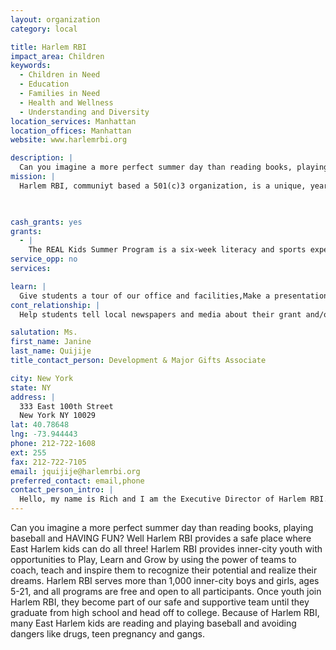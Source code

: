 ```yaml
---
layout: organization
category: local

title: Harlem RBI
impact_area: Children
keywords: 
  - Children in Need
  - Education
  - Families in Need
  - Health and Wellness
  - Understanding and Diversity
location_services: Manhattan
location_offices: Manhattan
website: www.harlemrbi.org

description: |
  Can you imagine a more perfect summer day than reading books, playing baseball and HAVING FUN? Well Harlem RBI provides a safe place where East Harlem kids can do all three! Harlem RBI provides inner-city youth with opportunities to Play, Learn and Grow by using the power of teams to coach, teach and inspire them to recognize their potential and realize their dreams. Harlem RBI serves more than 1,000 inner-city boys and girls, ages 5-21, and all programs are free and open to all participants. Once youth join Harlem RBI, they become part of our safe and supportive team until they graduate from high school and head off to college. Because of Harlem RBI, many East Harlem kids are reading and playing baseball and avoiding dangers like drugs, teen pregnancy and gangs.
mission: |
  Harlem RBI, communiyt based a 501(c)3 organization, is a unique, year-round sports, education, and enrichment program located in East Harlem, New York. Founded in 1991, Harlem RBI uses baseball and softball and the power of teams to provide inner city youth with opportunities to Play, to Learn, and to Grow, inspiring them to recognize their potential and realize their dreams.

  

cash_grants: yes
grants: 
  - |
    The REAL Kids Summer Program is a six-week literacy and sports experience. The program is free to all participants and everyone is accepted no matter how good at baseball or reading they are. REAL Kids runs Monday through Thursday with field trips scheduled each Friday. Youth participate in Reading Workshops and a Team Clubhouse to improve reading levels in a positive learning environment that focuses on their social and educational development through fun hands-on activities and projects. Every afternoon, participants also play baseball or softball in a REAL Kids league. Players receive coaching support from dedicated adults who emphasize teamwork and effort.
service_opp: no
services: 

learn: |
  Give students a tour of our office and facilities,Make a presentation about our organization,Speak over the phone about our work
cont_relationship: |
  Help students tell local newspapers and media about their grant and/or project with us

salutation: Ms.
first_name: Janine
last_name: Quijije
title_contact_person: Development & Major Gifts Associate

city: New York
state: NY
address: |
  333 East 100th Street  
  New York NY 10029
lat: 40.78648
lng: -73.944443
phone: 212-722-1608
ext: 255
fax: 212-722-7105
email: jquijije@harlemrbi.org
preferred_contact: email,phone
contact_person_intro: |
  Hello, my name is Rich and I am the Executive Director of Harlem RBI. I started working at Harlem RBI as a volunteer baseball coach and I have been with the organization for 14 years. It's amazing to see how the organization has grown over the last 20 years and all the lives that have been changed because of Harlem RBI.
---
```

Can you imagine a more perfect summer day than reading books, playing baseball and HAVING FUN? Well Harlem RBI provides a safe place where East Harlem kids can do all three! Harlem RBI provides inner-city youth with opportunities to Play, Learn and Grow by using the power of teams to coach, teach and inspire them to recognize their potential and realize their dreams. Harlem RBI serves more than 1,000 inner-city boys and girls, ages 5-21, and all programs are free and open to all participants. Once youth join Harlem RBI, they become part of our safe and supportive team until they graduate from high school and head off to college. Because of Harlem RBI, many East Harlem kids are reading and playing baseball and avoiding dangers like drugs, teen pregnancy and gangs.